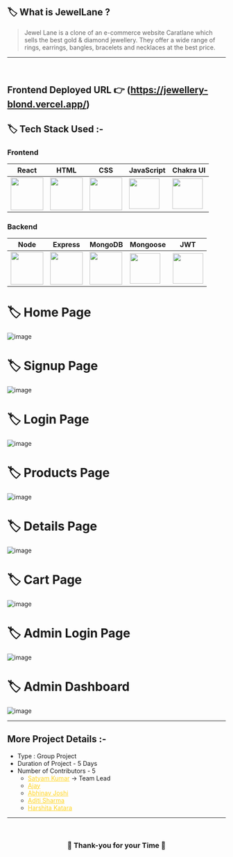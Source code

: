## 🏷️ What is JewelLane ?

> Jewel Lane is a clone of an e-commerce website Caratlane which sells the best gold & diamond jewellery. They offer a wide range of rings, earrings, bangles, bracelets and necklaces at the best price.
---

<br/>

## **Frontend Deployed URL** 👉 (https://jewellery-blond.vercel.app/)

## 🏷️ Tech Stack Used :-

### Frontend

| React                                                                                                                                                                                                                                                                                                                                                        | HTML                                                                                                                           | CSS                                                                                                                            | JavaScript                                                                                                                    | Chakra UI                                                                                                                     |
| ------------------------------------------------------------------------------------------------------------------------------ | ------------------------------------------------------------------------------------------------------------------------------ | ------------------------------------------------------------------------------------------------------------------------------ | ------------------------------------------------------------------------------------------------------------------------------ | ------------------------------------------------------------------------------------------------------------------------------ |
| <img width="75px" src="https://user-images.githubusercontent.com/25181517/183897015-94a058a6-b86e-4e42-a37f-bf92061753e5.png">  | <img width="75px" src="https://user-images.githubusercontent.com/25181517/192158954-f88b5814-d510-4564-b285-dff7d6400dad.png"> | <img width="75px" src="https://user-images.githubusercontent.com/25181517/183898674-75a4a1b1-f960-4ea9-abcb-637170a00a75.png"> | <img width="70px" src="https://user-images.githubusercontent.com/25181517/117447155-6a868a00-af3d-11eb-9cfe-245df15c9f3f.png"> | <img width="70px" src="https://pbs.twimg.com/profile_images/1244925541448286208/rzylUjaf_400x400.jpg"> |

### Backend

| Node                                                                                                                                                                                                                                                                                                                                                        | Express                                                                                                                           | MongoDB                                                                                                                            | Mongoose                                                                                                                    | JWT                                                                                                                     |
| ------------------------------------------------------------------------------------------------------------------------------ | ------------------------------------------------------------------------------------------------------------------------------ | ------------------------------------------------------------------------------------------------------------------------------ | ------------------------------------------------------------------------------------------------------------------------------ | ------------------------------------------------------------------------------------------------------------------------------ |
| <img width="75px" src="https://img.icons8.com/color/256/nodejs.png">  | <img width="75px" src="https://github.com/Satyamjha24/pointless-belief-3937/assets/98752820/c7b07b05-0b7d-4d12-8147-8dfd08d21a76"> | <img width="75px" src="https://img.icons8.com/external-tal-revivo-shadow-tal-revivo/256/external-mongodb-a-cross-platform-document-oriented-database-program-logo-shadow-tal-revivo.png"> | <img width="70px" src="https://img.icons8.com/color/256/mongoose.png"> | <img width="70px" src="https://seeklogo.com/images/J/json-web-tokens-jwt-io-logo-C003DEC47A-seeklogo.com.png"> |

# 🏷️ Home Page
![image](https://github.com/Satyamjha24/Jewellane/assets/98752820/a4389f34-13fa-4ddb-9e35-5ea24bbb9043)


# 🏷️ Signup Page
![image](https://github.com/Satyamjha24/pointless-belief-3937/assets/98752820/92fe6f00-d2e5-4147-95b1-90aef5a13858)

# 🏷️ Login Page
![image](https://github.com/Satyamjha24/pointless-belief-3937/assets/98752820/09d3fd2b-9798-4014-874b-57179af8f47c)

# 🏷️ Products Page
![image](https://github.com/Satyamjha24/pointless-belief-3937/assets/98752820/89c4a46a-7e70-441f-88b4-a124dea330b9)

# 🏷️ Details Page
![image](https://github.com/Satyamjha24/pointless-belief-3937/assets/98752820/372870c4-2098-4932-8b58-009d9e89df2c)

# 🏷️ Cart Page
![image](https://github.com/Satyamjha24/pointless-belief-3937/assets/98752820/cb0cebba-d94a-44e2-915f-d9e8eb4b4b60)

# 🏷️ Admin Login Page
![image](https://github.com/Satyamjha24/pointless-belief-3937/assets/98752820/8dd8865f-858c-4a77-9282-4d8442eb6396)

# 🏷️ Admin Dashboard
![image](https://github.com/Satyamjha24/pointless-belief-3937/assets/98752820/ae1c8d6a-551a-4018-9478-6c652452928a)


---

## More Project Details :-

- Type : Group Project
- Duration of Project - 5 Days
- Number of Contributors - 5
  - <a style="color:#ffd41f" href="https://github.com/Satyamjha24">Satyam Kumar</a> -> Team Lead
  - <a style="color:#ffd41f" href="https://github.com/Ajay84sia">Ajay</a>
  - <a style="color:#ffd41f" href="https://github.com/abhinavjoshi1798">Abhinav Joshi</a>
  - <a style="color:#ffd41f" href="https://github.com/AditiSharma00">Aditi Sharma</a>
  - <a style="color:#ffd41f" href="https://github.com/Harshitakatara34">Harshita Katara</a>

---

<br/>

<h3 align="center" >💝 Thank-you for your Time 💝</h3>
